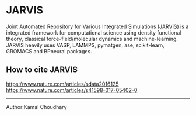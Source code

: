 JARVIS 
=====

Joint Automated Repository for Various Integrated Simulations (JARVIS) is a integrated framework for computational science using density functional theory,
classical force-field/molecular dynamics and machine-learning. JARVIS heavily uses VASP, LAMMPS, 
pymatgen, ase, scikit-learn, GROMACS and BPneural packages.

How to cite JARVIS 
-----------------
https://www.nature.com/articles/sdata2016125
https://www.nature.com/articles/s41598-017-05402-0

-----------------
Author:Kamal Choudhary
